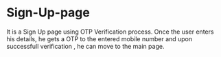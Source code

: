 # Sign-Up-page
It is a Sign Up page using OTP Verification process. Once the user enters his details, he gets a OTP to the entered mobile number and upon successfull verification , he can move to the main page.
